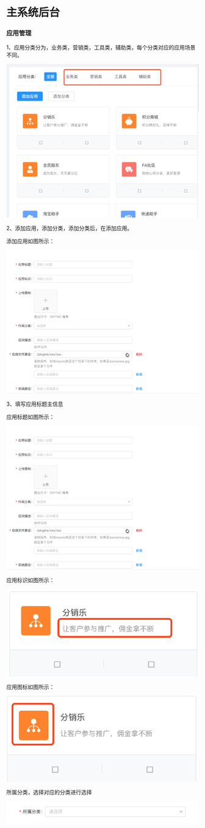 # 主系统后台

### 应用管理

1、应用分类分为，业务类，营销类，工具类，辅助类，每个分类对应的应用场景不同。

![](./images/main_zhang_1.png)



2、添加应用，添加分类，添加分类后，在添加应用。

添加应用如图所示：

![](./images/main_zhang_2.png)

3、填写应用标题主信息

应用标题如图所示：

![](./images/main_zhang_2.png)

应用标识如图所示：

![](./images/main_zhang_4.png)

应用图标如图所示：

![](./images/main_zhang_5.png)

所属分类，选择对应的分类进行选择

![](./images/main_zhang_6.png)


